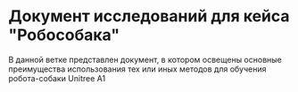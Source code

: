 # Документ исследований для кейса "Робособака"

В данной ветке представлен документ, в котором освещены основные преимущества 
использования тех или иных методов для обучения робота-собаки Unitree A1
